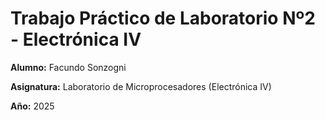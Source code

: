 # Trabajo Práctico de Laboratorio Nº2 - Electrónica IV

**Alumno:** Facundo Sonzogni

**Asignatura:** Laboratorio de Microprocesadores (Electrónica IV)

**Año:** 2025

